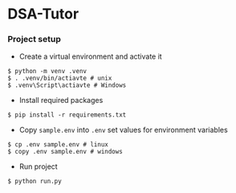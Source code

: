 # DSA-Tutor
### Project setup
- Create a virtual environment and activate it
```console
$ python -m venv .venv
$ . .venv/bin/actiavte # unix
$ .venv\Script\actiavte # Windows
```

- Install required packages
```console
$ pip install -r requirements.txt
```

- Copy `sample.env` into `.env` set values for environment variables
```console
$ cp .env sample.env # linux
$ copy .env sample.env # windows 
```

- Run project
```console
$ python run.py
```
